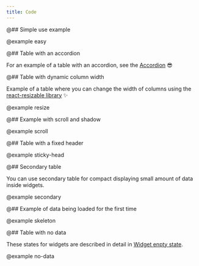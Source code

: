 ```yaml
---
title: Code
---
```


@## Simple use example

@example easy

@## Table with an accordion

For an example of a table with an accordion, see the [Accordion](/components/accordion) 😎

@## Table with dynamic column width

Example of a table where you can change the width of columns using the [react-resizable library](https://github.com/STRML/react-resizable) ✨

@example resize

@## Example with scroll and shadow

@example scroll

@## Table with a fixed header

@example sticky-head

@## Secondary table

You can use secondary table for compact displaying small amount of data inside widgets.

@example secondary

@## Example of data being loaded for the first time

@example skeleton

@## Table with no data

These states for widgets are described in detail in [Widget enpty state](/components/widget-empty/widget-empty-code/).

@example no-data
